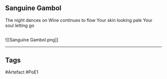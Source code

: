 ## Sanguine Gambol
The night dances on
Wine continues to flow
Your skin looking pale
Your soul letting go
##
![[Sanguine Gambol.png]]

---
## Tags
#Artefact
#PoE1